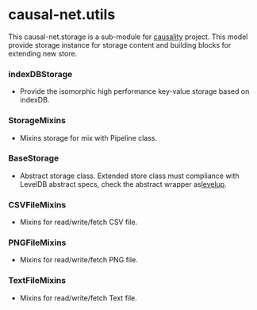 # causal-net.utils 

This causal-net.storage is a sub-module for [causality](https://red-gold.github.io/causality-docs/) project.
This model provide storage instance for storage content and building blocks for extending new store.

### indexDBStorage 
- Provide the isomorphic high performance key-value storage based on indexDB.

### StorageMixins
- Mixins storage for mix with Pipeline class.

### BaseStorage
- Abstract storage class. Extended store class must compliance with LevelDB abstract specs, check the abstract wrapper as[levelup](https://www.npmjs.com/package/levelup).

### CSVFileMixins 
- Mixins for read/write/fetch CSV file. 

### PNGFileMixins
- Mixins for read/write/fetch PNG file.

### TextFileMixins
- Mixins for read/write/fetch Text file.